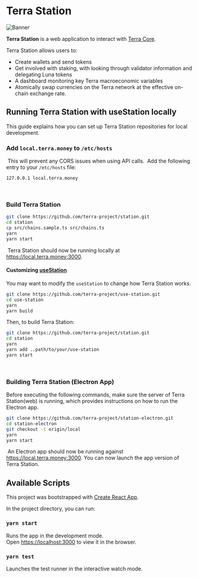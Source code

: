 # Terra Station

![Banner](Logo.png)

**Terra Station** is a web application to interact with [Terra Core](https://github.com/terra-project/core).

Terra Station allows users to:

- Create wallets and send tokens
- Get involved with staking, with looking through validator information and delegating Luna tokens
- A dashboard monitoring key Terra macroeconomic variables
- Atomically swap currencies on the Terra network at the effective on-chain exchange rate.


## Running Terra Station with useStation locally

This guide explains how you can set up Terra Station repositories for local development.
​
### Add `local.terra.money` to `/etc/hosts`
​
This will prevent any CORS issues when using API calls.
​
Add the following entry to your `/etc/hosts` file:
​
```
127.0.0.1 local.terra.money
```
​
### Build Terra Station

```sh
git clone https://github.com/terra-project/station.git
cd station
cp src/chains.sample.ts src/chains.ts
yarn
yarn start
```
​
Terra Station should now be running locally at https://local.terra.money:3000.

#### Customizing [useStation](https://github.com/terra-project/use-station)

You may want to modify the `useStation` to change how Terra Station works.
​
```sh
git clone https://github.com/terra-project/use-station.git
cd use-station
yarn
yarn build
```

Then, to build Terra Station:

```sh
git clone https://github.com/terra-project/station.git
cd station
yarn
yarn add ..path/to/your/use-station
yarn start
```
​
### Building Terra Station (Electron App)

Before executing the following commands, make sure the server of Terra Station(web)
is running, which provides instructions on how to run the Electron app.
​
```sh
git clone https://github.com/terra-project/station-electron.git
cd station-electron
git checkout -t origin/local
yarn
yarn start
```
​
An Electron app should now be running against https://local.terra.money:3000.
You can now launch the app version of Terra Station.


## Available Scripts

This project was bootstrapped with [Create React App](https://github.com/facebook/create-react-app).

In the project directory, you can run:

### `yarn start`

Runs the app in the development mode.<br>
Open [https://localhost:3000](https://localhost:3000) to view it in the browser.

### `yarn test`

Launches the test runner in the interactive watch mode.
